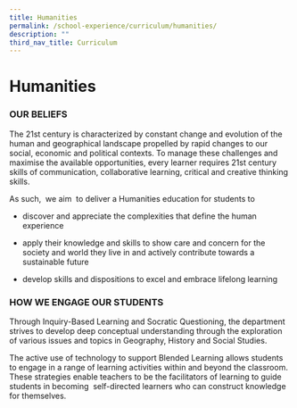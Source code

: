 ```yaml
---
title: Humanities
permalink: /school-experience/curriculum/humanities/
description: ""
third_nav_title: Curriculum
---
```

# **Humanities**

### OUR BELIEFS

The 21st century is characterized by constant change and evolution of the human and geographical landscape propelled by rapid changes to our social, economic and political contexts. To manage these challenges and maximise the available opportunities, every learner requires 21st century skills of communication, collaborative learning, critical and creative thinking skills. 

As such,  we aim  to deliver a Humanities education for students to 

*   discover and appreciate the complexities that define the human experience
    
*   apply their knowledge and skills to show care and concern for the society and world they live in and actively contribute towards a sustainable future
    
*   develop skills and dispositions to excel and embrace lifelong learning
    

### HOW WE ENGAGE OUR STUDENTS

Through Inquiry-Based Learning and Socratic Questioning, the department strives to develop deep conceptual understanding through the exploration of various issues and topics in Geography, History and Social Studies. 

The active use of technology to support Blended Learning allows students to engage in a range of learning activities within and beyond the classroom. These strategies enable teachers to be the facilitators of learning to guide students in becoming  self-directed learners who can construct knowledge for themselves.